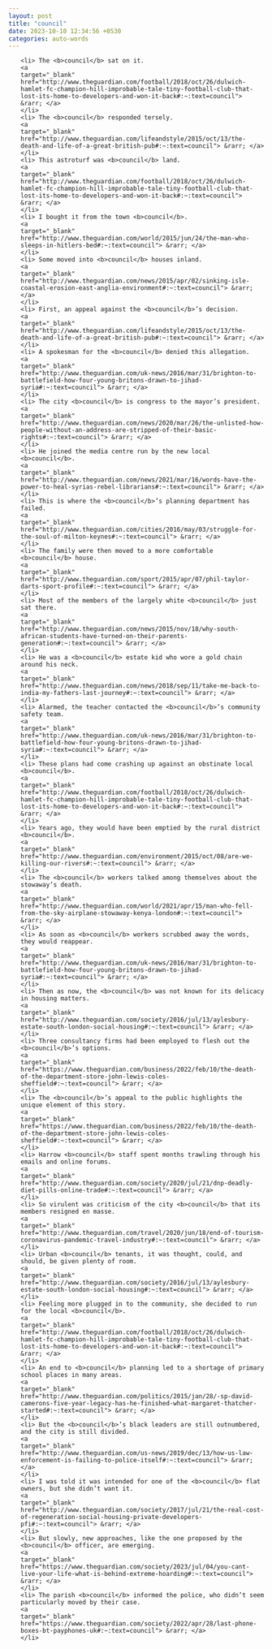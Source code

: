 ```yaml
---
layout: post
title: "council"
date: 2023-10-10 12:34:56 +0530
categories: auto-words
---
```

<ol>

    <li> The <b>council</b> sat on it.
    <a 
    target="_blank" 
    href="http://www.theguardian.com/football/2018/oct/26/dulwich-hamlet-fc-champion-hill-improbable-tale-tiny-football-club-that-lost-its-home-to-developers-and-won-it-back#:~:text=council"> &rarr; </a>
    </li>
    <li> The <b>council</b> responded tersely.
    <a 
    target="_blank" 
    href="http://www.theguardian.com/lifeandstyle/2015/oct/13/the-death-and-life-of-a-great-british-pub#:~:text=council"> &rarr; </a>
    </li>
    <li> This astroturf was <b>council</b> land.
    <a 
    target="_blank" 
    href="http://www.theguardian.com/football/2018/oct/26/dulwich-hamlet-fc-champion-hill-improbable-tale-tiny-football-club-that-lost-its-home-to-developers-and-won-it-back#:~:text=council"> &rarr; </a>
    </li>
    <li> I bought it from the town <b>council</b>.
    <a 
    target="_blank" 
    href="http://www.theguardian.com/world/2015/jun/24/the-man-who-sleeps-in-hitlers-bed#:~:text=council"> &rarr; </a>
    </li>
    <li> Some moved into <b>council</b> houses inland.
    <a 
    target="_blank" 
    href="http://www.theguardian.com/news/2015/apr/02/sinking-isle-coastal-erosion-east-anglia-environment#:~:text=council"> &rarr; </a>
    </li>
    <li> First, an appeal against the <b>council</b>’s decision.
    <a 
    target="_blank" 
    href="http://www.theguardian.com/lifeandstyle/2015/oct/13/the-death-and-life-of-a-great-british-pub#:~:text=council"> &rarr; </a>
    </li>
    <li> A spokesman for the <b>council</b> denied this allegation.
    <a 
    target="_blank" 
    href="http://www.theguardian.com/uk-news/2016/mar/31/brighton-to-battlefield-how-four-young-britons-drawn-to-jihad-syria#:~:text=council"> &rarr; </a>
    </li>
    <li> The city <b>council</b> is congress to the mayor’s president.
    <a 
    target="_blank" 
    href="http://www.theguardian.com/news/2020/mar/26/the-unlisted-how-people-without-an-address-are-stripped-of-their-basic-rights#:~:text=council"> &rarr; </a>
    </li>
    <li> He joined the media centre run by the new local <b>council</b>.
    <a 
    target="_blank" 
    href="http://www.theguardian.com/news/2021/mar/16/words-have-the-power-to-heal-syrias-rebel-librarians#:~:text=council"> &rarr; </a>
    </li>
    <li> This is where the <b>council</b>’s planning department has failed.
    <a 
    target="_blank" 
    href="http://www.theguardian.com/cities/2016/may/03/struggle-for-the-soul-of-milton-keynes#:~:text=council"> &rarr; </a>
    </li>
    <li> The family were then moved to a more comfortable <b>council</b> house.
    <a 
    target="_blank" 
    href="http://www.theguardian.com/sport/2015/apr/07/phil-taylor-darts-sport-profile#:~:text=council"> &rarr; </a>
    </li>
    <li> Most of the members of the largely white <b>council</b> just sat there.
    <a 
    target="_blank" 
    href="http://www.theguardian.com/news/2015/nov/18/why-south-african-students-have-turned-on-their-parents-generation#:~:text=council"> &rarr; </a>
    </li>
    <li> He was a <b>council</b> estate kid who wore a gold chain around his neck.
    <a 
    target="_blank" 
    href="http://www.theguardian.com/news/2018/sep/11/take-me-back-to-india-my-fathers-last-journey#:~:text=council"> &rarr; </a>
    </li>
    <li> Alarmed, the teacher contacted the <b>council</b>’s community safety team.
    <a 
    target="_blank" 
    href="http://www.theguardian.com/uk-news/2016/mar/31/brighton-to-battlefield-how-four-young-britons-drawn-to-jihad-syria#:~:text=council"> &rarr; </a>
    </li>
    <li> These plans had come crashing up against an obstinate local <b>council</b>.
    <a 
    target="_blank" 
    href="http://www.theguardian.com/football/2018/oct/26/dulwich-hamlet-fc-champion-hill-improbable-tale-tiny-football-club-that-lost-its-home-to-developers-and-won-it-back#:~:text=council"> &rarr; </a>
    </li>
    <li> Years ago, they would have been emptied by the rural district <b>council</b>.
    <a 
    target="_blank" 
    href="http://www.theguardian.com/environment/2015/oct/08/are-we-killing-our-rivers#:~:text=council"> &rarr; </a>
    </li>
    <li> The <b>council</b> workers talked among themselves about the stowaway’s death.
    <a 
    target="_blank" 
    href="http://www.theguardian.com/world/2021/apr/15/man-who-fell-from-the-sky-airplane-stowaway-kenya-london#:~:text=council"> &rarr; </a>
    </li>
    <li> As soon as <b>council</b> workers scrubbed away the words, they would reappear.
    <a 
    target="_blank" 
    href="http://www.theguardian.com/uk-news/2016/mar/31/brighton-to-battlefield-how-four-young-britons-drawn-to-jihad-syria#:~:text=council"> &rarr; </a>
    </li>
    <li> Then as now, the <b>council</b> was not known for its delicacy in housing matters.
    <a 
    target="_blank" 
    href="http://www.theguardian.com/society/2016/jul/13/aylesbury-estate-south-london-social-housing#:~:text=council"> &rarr; </a>
    </li>
    <li> Three consultancy firms had been employed to flesh out the <b>council</b>’s options.
    <a 
    target="_blank" 
    href="https://www.theguardian.com/business/2022/feb/10/the-death-of-the-department-store-john-lewis-coles-sheffield#:~:text=council"> &rarr; </a>
    </li>
    <li> The <b>council</b>’s appeal to the public highlights the unique element of this story.
    <a 
    target="_blank" 
    href="https://www.theguardian.com/business/2022/feb/10/the-death-of-the-department-store-john-lewis-coles-sheffield#:~:text=council"> &rarr; </a>
    </li>
    <li> Harrow <b>council</b> staff spent months trawling through his emails and online forums.
    <a 
    target="_blank" 
    href="http://www.theguardian.com/society/2020/jul/21/dnp-deadly-diet-pills-online-trade#:~:text=council"> &rarr; </a>
    </li>
    <li> So virulent was criticism of the city <b>council</b> that its members resigned en masse.
    <a 
    target="_blank" 
    href="http://www.theguardian.com/travel/2020/jun/18/end-of-tourism-coronavirus-pandemic-travel-industry#:~:text=council"> &rarr; </a>
    </li>
    <li> Urban <b>council</b> tenants, it was thought, could, and should, be given plenty of room.
    <a 
    target="_blank" 
    href="http://www.theguardian.com/society/2016/jul/13/aylesbury-estate-south-london-social-housing#:~:text=council"> &rarr; </a>
    </li>
    <li> Feeling more plugged in to the community, she decided to run for the local <b>council</b>.
    <a 
    target="_blank" 
    href="http://www.theguardian.com/football/2018/oct/26/dulwich-hamlet-fc-champion-hill-improbable-tale-tiny-football-club-that-lost-its-home-to-developers-and-won-it-back#:~:text=council"> &rarr; </a>
    </li>
    <li> An end to <b>council</b> planning led to a shortage of primary school places in many areas.
    <a 
    target="_blank" 
    href="http://www.theguardian.com/politics/2015/jan/28/-sp-david-camerons-five-year-legacy-has-he-finished-what-margaret-thatcher-started#:~:text=council"> &rarr; </a>
    </li>
    <li> But the <b>council</b>’s black leaders are still outnumbered, and the city is still divided.
    <a 
    target="_blank" 
    href="http://www.theguardian.com/us-news/2019/dec/13/how-us-law-enforcement-is-failing-to-police-itself#:~:text=council"> &rarr; </a>
    </li>
    <li> I was told it was intended for one of the <b>council</b> flat owners, but she didn’t want it.
    <a 
    target="_blank" 
    href="http://www.theguardian.com/society/2017/jul/21/the-real-cost-of-regeneration-social-housing-private-developers-pfi#:~:text=council"> &rarr; </a>
    </li>
    <li> But slowly, new approaches, like the one proposed by the <b>council</b> officer, are emerging.
    <a 
    target="_blank" 
    href="https://www.theguardian.com/society/2023/jul/04/you-cant-live-your-life-what-is-behind-extreme-hoarding#:~:text=council"> &rarr; </a>
    </li>
    <li> The parish <b>council</b> informed the police, who didn’t seem particularly moved by their case.
    <a 
    target="_blank" 
    href="https://www.theguardian.com/society/2022/apr/28/last-phone-boxes-bt-payphones-uk#:~:text=council"> &rarr; </a>
    </li>